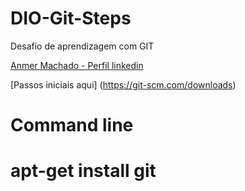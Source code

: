 # DIO-Git-Steps
Desafio de aprendizagem com GIT

[Anmer Machado - Perfil linkedin](https://www.linkedin.com/in/anmer-machado/)

[Passos iniciais aqui] (https://git-scm.com/downloads)

# Command line
# apt-get install git
